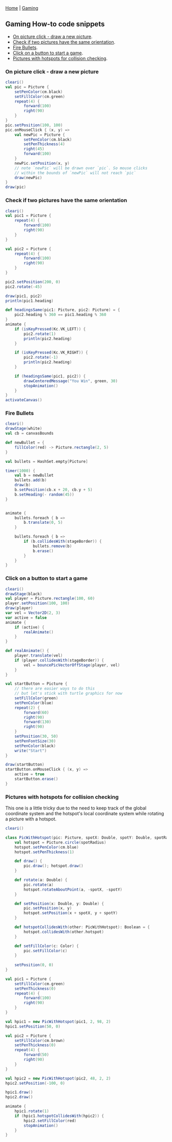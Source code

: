 <div class="nav">
  <a href="../index.html">Home</a> | <a href="../gaming-index.html">Gaming</a>
</div>

## Gaming How-to code snippets
* [On picture click - draw a new picture](#on-picture-click---draw-a-new-picture).
* [Check if two pictures have the same orientation](#check-if-two-pictures-have-the-same-orientation).
* [Fire Bullets](#fire-bullets).
* [Click on a button to start a game](#click-on-a-button-to-start-a-game).
* [Pictures with hotspots for collision checking](#pictures-with-hotspots-for-collision-checking).

### On picture click - draw a new picture
```scala
cleari()
val pic = Picture {
    setPenColor(cm.black)
    setFillColor(cm.green)
    repeat(4) {
        forward(100)
        right(90)
    }
}
pic.setPosition(100, 100)
pic.onMouseClick { (x, y) =>
    val newPic = Picture {
        setPenColor(cm.black)
        setPenThickness(4)
        right(45)
        forward(100)
    }
    newPic.setPosition(x, y)
    // note `newPic` will be drawn over `pic`. So mouse clicks 
    // within the bounds of `newPic` will not reach `pic`
    draw(newPic)
}
draw(pic)
```

### Check if two pictures have the same orientation
```scala
cleari()
val pic1 = Picture {
    repeat(4) {
        forward(100)
        right(90)
    }
}

val pic2 = Picture {
    repeat(4) {
        forward(100)
        right(90)
    }
}

pic2.setPosition(200, 0)
pic2.rotate(-45)

draw(pic1, pic2)
println(pic1.heading)

def headingsSame(pic1: Picture, pic2: Picture) = {
    pic2.heading % 360 == pic1.heading % 360
}
animate {
    if (isKeyPressed(Kc.VK_LEFT)) {
        pic2.rotate(1)
        println(pic2.heading)
    }

    if (isKeyPressed(Kc.VK_RIGHT)) {
        pic2.rotate(-1)
        println(pic2.heading)
    }

    if (headingsSame(pic1, pic2)) {
        drawCenteredMessage("You Win", green, 30)
        stopAnimation()
    }
}
activateCanvas()
```

### Fire Bullets
```scala
cleari()
drawStage(white)
val cb = canvasBounds

def newBullet = {
    fillColor(red) -> Picture.rectangle(2, 5)
}

val bullets = HashSet.empty[Picture]

timer(1000) {
    val b = newBullet
    bullets.add(b)
    draw(b)
    b.setPosition(cb.x + 20, cb.y + 5)
    b.setHeading(- random(45))
}


animate {
    bullets.foreach { b =>
        b.translate(0, 5)
    }

    bullets.foreach { b =>
        if (b.collidesWith(stageBorder)) {
            bullets.remove(b)
            b.erase()
        }
    }
}
```

### Click on a button to start a game
```scala
cleari()
drawStage(black)
val player = Picture.rectangle(100, 60)
player.setPosition(100, 100)
draw(player)
var vel = Vector2D(2, 3)
var active = false
animate {
    if (active) {
        realAnimate()
    }
}

def realAnimate() {
    player.translate(vel)
    if (player.collidesWith(stageBorder)) {
        vel = bouncePicVectorOffStage(player, vel)
    }
}

val startButton = Picture {
    // there are easier ways to do this
    // but let's stick with turtle graphics for now
    setFillColor(green)
    setPenColor(blue)
    repeat(2) {
        forward(60)
        right(90)
        forward(130)
        right(90)
    }
    setPosition(30, 50)
    setPenFontSize(30)
    setPenColor(black)
    write("Start")
}

draw(startButton)
startButton.onMouseClick { (x, y) =>
    active = true
    startButton.erase()
}
```

### Pictures with hotspots for collision checking
This one is a little tricky due to the need to keep track of the global coordinate system and the hotspot's local coordinate system while rotating a picture with a hotspot.

```scala
cleari()

class PicWithHotspot(pic: Picture, spotX: Double, spotY: Double, spotRadius: Double) {
    val hotspot = Picture.circle(spotRadius)
    hotspot.setPenColor(cm.blue)
    hotspot.setPenThickness(1)

    def draw() {
        pic.draw(); hotspot.draw()
    }

    def rotate(a: Double) {
        pic.rotate(a)
        hotspot.rotateAboutPoint(a, -spotX, -spotY)
    }

    def setPosition(x: Double, y: Double) {
        pic.setPosition(x, y)
        hotspot.setPosition(x + spotX, y + spotY)
    }

    def hotspotCollidesWith(other: PicWithHotspot): Boolean = {
        hotspot.collidesWith(other.hotspot)
    }

    def setFillColor(c: Color) {
        pic.setFillColor(c)
    }
    
    setPosition(0, 0)
}

val pic1 = Picture {
    setFillColor(cm.green)
    setPenThickness(0)
    repeat(4) {
        forward(100)
        right(90)
    }
}

val hpic1 = new PicWithHotspot(pic1, 2, 98, 2)
hpic1.setPosition(50, 0)

val pic2 = Picture {
    setFillColor(cm.brown)
    setPenThickness(0)
    repeat(4) {
        forward(50)
        right(90)
    }
}

val hpic2 = new PicWithHotspot(pic2, 48, 2, 2)
hpic2.setPosition(-100, 0)

hpic1.draw()
hpic2.draw()

animate {
    hpic1.rotate(1)
    if (hpic1.hotspotCollidesWith(hpic2)) {
        hpic2.setFillColor(red)
        stopAnimation()
    }
}
```